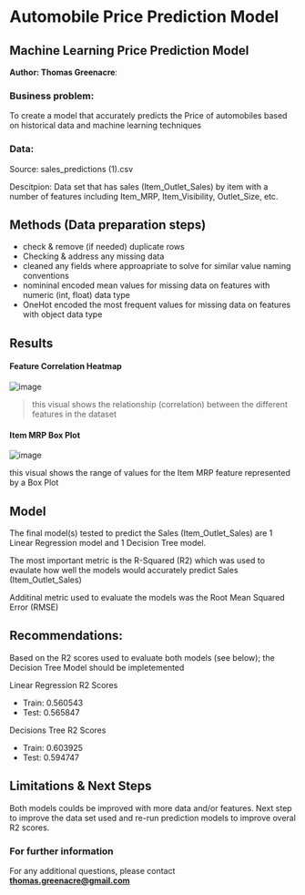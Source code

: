 # Automobile Price Prediction Model
## Machine Learning Price Prediction Model 

**Author: Thomas Greenacre**: 

### Business problem:

To create a model that accurately predicts the Price of automobiles based on historical data and machine learning techniques


### Data:
Source: sales_predictions (1).csv

Descitpion: Data set that has sales (Item_Outlet_Sales) by item with a number of features including Item_MRP, Item_Visibility, Outlet_Size, etc.


## Methods (Data preparation steps)
- check & remove (if needed) duplicate rows
- Checking & address any missing data
- cleaned any fields where approapriate to solve for similar value naming conventions
- nomininal encoded mean values for missing data on features with numeric (int, float) data type
- OneHot encoded the most frequent values for missing data on features with object data type

## Results

#### Feature Correlation Heatmap

![image](https://user-images.githubusercontent.com/104700955/176902787-08c2a6eb-a7b2-472b-8fd1-f377b33a294d.png)

> this visual shows the relationship (correlation) between the different features in the dataset

#### Item MRP Box Plot

![image](https://user-images.githubusercontent.com/104700955/176902544-9e3ea546-06c6-4185-8a5e-e69b741bd91b.png)

this visual shows the range of values for the Item MRP feature represented by a Box Plot

## Model

The final model(s) tested to predict the Sales (Item_Outlet_Sales) are 1 Linear Regression model and 1 Decision Tree model.

The most important metric is the R-Squared (R2) which was used to evaulate how well the models would accurately predict Sales (Item_Outlet_Sales)

Additinal metric used to evaluate the models was the Root Mean Squared Error (RMSE)

## Recommendations:

Based on the R2 scores used to evaluate both models (see below); the Decision Tree Model should be impletemented

Linear Regression R2 Scores
*   Train: 0.560543
*   Test: 0.565847

Decisions Tree R2 Scores
*   Train: 0.603925
*   Test: 0.594747


## Limitations & Next Steps

Both models coulds be improved with more data and/or features. Next step to improve the data set used and re-run prediction models to improve overal R2 scores.


### For further information


For any additional questions, please contact **thomas.greenacre@gmail.com**
